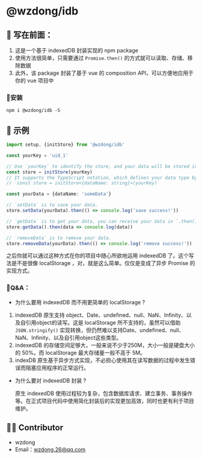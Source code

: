 # @wzdong/idb

## 📙 写在前面：

1. 这是一个基于 indexedDB 封装实现的 npm package
2. 使用方法很简单，只需要通过 `Promise.then()` 的方式就可以读取、存储、移除数据
3. 此外，该 package 封装了基于 vue 的 composition API，可以方便地应用于你的 vue 项目中

### 🔨安装
```
npm i @wzdong/idb -S
```


## 🌰 示例
``` typescript
import setup, {initStore} from '@wzdong/idb'

const yourKey = 'uid_1'

// Use `yourKey` to identify the store, and your data will be stored in a store with `yourKey`.
const store = initStore(yourKey)
// It supports the TypeScript notation, which defines your data type by generics, like the following:
// `const store = initStore<{dataName: string}>(yourKey)`

const yourData = {dataName: 'someData'}

// `setData` is to save your data.
store.setData(yourData).then(() => console.log('save success!'))

// `getData` is to get your data, you can receive your data in `.then()`.
store.getData().then(data => console.log(data))

// `removeData` is to remove your data.
store.removeData(yourData).then(() => console.log('remove success!'))
```
之后你就可以通过这种方式在你的项目中随心所欲地运用 indexedDB 了。这个写法是不是很像 localStorage ，对，就是这么简单。仅仅是变成了异步 Promise 的实现方式。


### 🧐Q&A：
- 为什么要用 indexedDB 而不用更简单的 localStorage ?
1. indexedDB 原生支持 object、Date、undefined、null、NaN、Infinity、以及自引用object的读写。这是 localStorage 所不支持的，虽然可以借助 `JSON.stringify()` 实现转换，但仍然难以支持Date、undefined、null、NaN、Infinity、以及自引用object这些类型。
2. indexedDB 的存储空间足够大，一般来说不少于250M，大小一般是硬盘大小的 50%。而 localStorage 最大存储量一般不高于 5M。
3. indexDB 原生基于异步方式实现，不必担心使用其在读写数据的过程中发生错误而阻塞应用程序的正常运行。

- 为什么要对 indexedDB 封装 ?

    原生 indexedDB 使用过程较为复杂，包含数据库请求、建立事务、事务操作等。在正式项目代码中使用简化封装后的实现更加高效，同时也更有利于项目维护。

## 🙆‍♂️ Contributor

- wzdong
- Email：wzdong.26@qq.com

